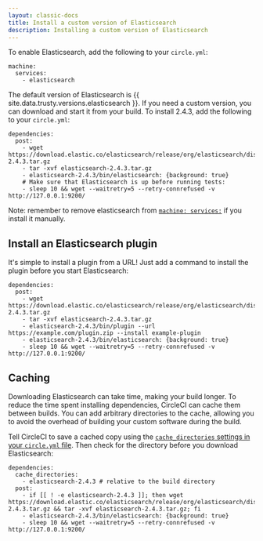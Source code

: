 ```yaml
---
layout: classic-docs
title: Install a custom version of Elasticsearch
description: Installing a custom version of Elasticsearch
---
```


To enable Elasticsearch, add the following to your `circle.yml`:

```
machine:
  services:
    - elasticsearch
```

The default version of Elasticsearch is {{ site.data.trusty.versions.elasticsearch }}.
If you need a custom version, you can download and start it from your build. To install 2.4.3, add the following to your `circle.yml`:

```
dependencies:
  post:
    - wget https://download.elastic.co/elasticsearch/release/org/elasticsearch/distribution/tar/elasticsearch/2.4.3/elasticsearch-2.4.3.tar.gz
    - tar -xvf elasticsearch-2.4.3.tar.gz
    - elasticsearch-2.4.3/bin/elasticsearch: {background: true}
    # Make sure that Elasticsearch is up before running tests:
    - sleep 10 && wget --waitretry=5 --retry-connrefused -v http://127.0.0.1:9200/
```

<span class='label label-info'>Note:</span>
remember to remove elasticsearch from [`machine: services:`]({{site.baseurl}}/configuration/#services/) if you install it manually.

## Install an Elasticsearch plugin

It's simple to install a plugin from a URL! Just add a command to install the plugin before you start Elasticsearch:

```
dependencies:
  post:
    - wget https://download.elastic.co/elasticsearch/release/org/elasticsearch/distribution/tar/elasticsearch/2.4.3/elasticsearch-2.4.3.tar.gz
    - tar -xvf elasticsearch-2.4.3.tar.gz
    - elasticsearch-2.4.3/bin/plugin --url https://example.com/plugin.zip --install example-plugin
    - elasticsearch-2.4.3/bin/elasticsearch: {background: true}
    - sleep 10 && wget --waitretry=5 --retry-connrefused -v http://127.0.0.1:9200/
```

## Caching

Downloading Elasticsearch can take time, making your build longer.
To reduce the time spent installing dependencies, CircleCI can cache them between builds.
You can add arbitrary directories to the cache, allowing you to avoid the overhead of building your custom software during the build.

Tell CircleCI to save a cached copy using the
[`cache_directories` settings in your `circle.yml` file](/docs/configuration/#cache-directories).
Then check for the directory before you download Elasticsearch:

```
dependencies:
  cache_directories:
    - elasticsearch-2.4.3 # relative to the build directory
  post:
    - if [[ ! -e elasticsearch-2.4.3 ]]; then wget https://download.elastic.co/elasticsearch/release/org/elasticsearch/distribution/tar/elasticsearch/2.4.3/elasticsearch-2.4.3.tar.gz && tar -xvf elasticsearch-2.4.3.tar.gz; fi
    - elasticsearch-2.4.3/bin/elasticsearch: {background: true}
    - sleep 10 && wget --waitretry=5 --retry-connrefused -v http://127.0.0.1:9200/
```
